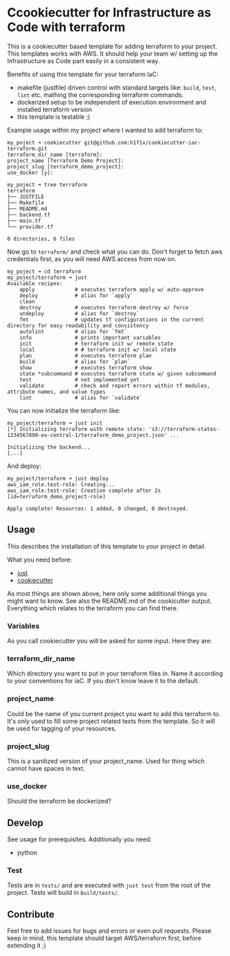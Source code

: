 Ccookiecutter for Infrastructure as Code with terraform 
========================================================

This is a cookiecutter based template for adding terraform to your project. This templates works with AWS. 
It should help your team w/ setting up the Infrastructure as Code part easily in a consistent way.

Benefits of using this template for your terraform IaC:
- makefile (justfile) driven control with standard targets like: `build`, `test`, `lint` etc. mathing the 
  corresponding terraform commands.
- dockerized setup to be independent of execution environment and installed terraform version
- this template is testable ;)

Example usage within my project where I wanted to add terraform to:

```
my_poject ➜ cookiecutter git@github.com:h1f1x/cookiecutter-iac-terraform.git                                                
terraform_dir_name [terraform]: 
project_name [Terraform Demo Project]: 
project_slug [terraform_demo_project]:
use_docker [y]:

my_poject ➜ tree terraform 
terraform
├── JUSTFILE
├── Makefile
├── README.md
├── backend.tf
├── main.tf
└── provider.tf

0 directories, 6 files
```

Now go to `terraform/` and check what you can do.
Don't forget to fetch aws credentials first, as you will need AWS access from now on.

```
my_poject ➜ cd terraform
my_poject/terraform ➜ just
Available recipes:
    apply             # executes terraform apply w/ auto-approve
    deploy            # alias for `apply`
    clean
    destroy           # executes terraform destroy w/ force
    undeploy          # alias for `destroy`
    fmt               # updates tf configurations in the current directory for easy readability and consistency
    autolint          # alias for `fmt`
    info              # prints important variables
    init              # terraform init w/ remote state
    local             # # terraform init w/ local state
    plan              # executes terraform plan
    build             # alias for `plan`
    show              # executes terraform show
    state *subcommand # executes terraform state w/ given subcommand
    test              # not implemented yet
    validate          # check and report errors within tf modules, attribute names, and value types
    lint              # alias for `validate`
```

You can now initialize the terraform like:
```
my_poject/terraform ➜ just init
[*] Initializing terraform with remote state: 's3://terraform-states-1234567890-eu-central-1/terraform_demo_project.json' ...

Initializing the backend...
[...]
```
And deploy:
```
my_poject/terraform ➜ just deploy
aws_iam_role.test-role: Creating...
aws_iam_role.test-role: Creation complete after 2s [id=terraform_demo_project-role]

Apply complete! Resources: 1 added, 0 changed, 0 destroyed.

```

## Usage

This describes the installation of this template to your project in detail.

What you need before: 
- [just](https://github.com/casey/just)
- [cookiecutter](https://cookiecutter.readthedocs.io/en/latest/index.html#)

As most things are shown above, here only some additional things you might want to know. 
See also the README.md of the cookicutter output. Everything which relates to the terraform you can find there.

### Variables

As you call cookiecutter you will be asked for some input. Here they are:

### terraform_dir_name 
Which directory you want to put in your terraform files in. Name it according to your conventions for iaC. 
If you don't know leave it to the default.

### project_name 
Could be the name of you current project you want to add this terraform to.
It's only used to fill some project related texts from the template. 
So it will be used for tagging of your resources. 

### project_slug
This is a sanitized version of your project_name. Used for thing which cannot have spaces in text.

### use_docker
Should the terraform be dockerized?

## Develop

See usage for prerequisites.
Additionally you need:
- python

### Test

Tests are in `tests/` and are executed with `just test` from the root of the project. Tests will build in `build/tests/`.

## Contribute

Feel free to add issues for bugs and errors or even pull requests. Please keep in mind, this template should 
target AWS/terraform first, before extending it ;)
